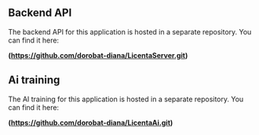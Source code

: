 ## Backend API

The backend API for this application is hosted in a separate repository. You can find it here:

**(https://github.com/dorobat-diana/LicentaServer.git)**

## Ai training

The AI training for this application is hosted in a separate repository. You can find it here:

**(https://github.com/dorobat-diana/LicentaAi.git)**
